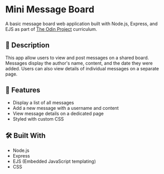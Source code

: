 # Mini Message Board

A basic message board web application built with Node.js, Express, and EJS as part of [The Odin Project](https://www.theodinproject.com/) curriculum.

## 📝 Description

This app allow users to view and post messages on a shared board. Messages display the author's name, content, and the date they were added. Users can also view details of individual messages on a separate page.

## 🚀 Features

- Display a list of all messages
- Add a new message with a username and content
- View message details on a dedicated page
- Styled with custom CSS

## 🛠️ Built With

- Node.js
- Express
- EJS (Embedded JavaScript templating)
- CSS